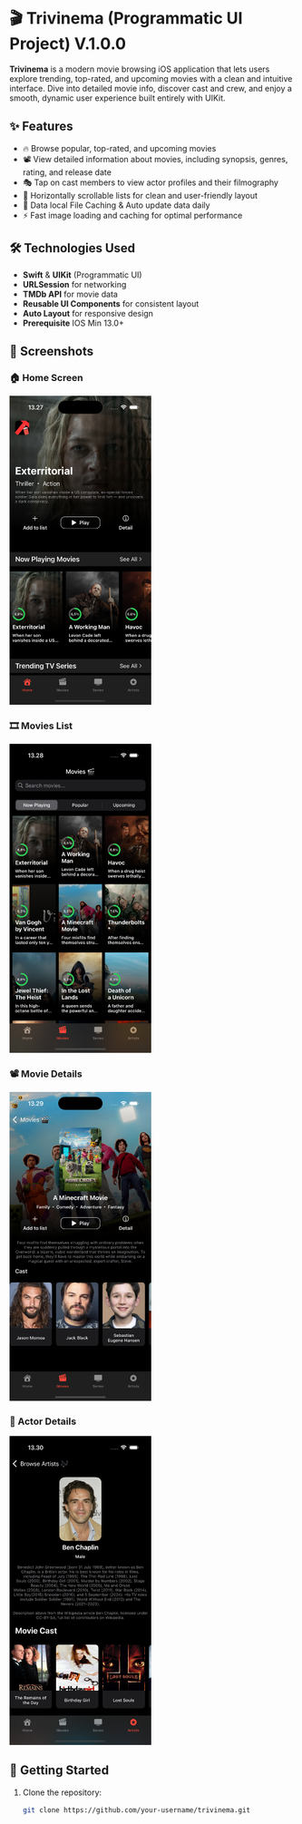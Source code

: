 # 🎬 Trivinema (Programmatic UI Project) V.1.0.0

**Trivinema** is a modern movie browsing iOS application that lets users explore trending, top-rated, and upcoming movies with a clean and intuitive interface. Dive into detailed movie info, discover cast and crew, and enjoy a smooth, dynamic user experience built entirely with UIKit.

## ✨ Features

- 🔥 Browse popular, top-rated, and upcoming movies
- 📽️ View detailed information about movies, including synopsis, genres, rating, and release date
- 🎭 Tap on cast members to view actor profiles and their filmography
- 📱 Horizontally scrollable lists for clean and user-friendly layout
- 📀 Data local File Caching & Auto update data daily
- ⚡ Fast image loading and caching for optimal performance

## 🛠️ Technologies Used

- **Swift** & **UIKit** (Programmatic UI)
- **URLSession** for networking
- **TMDb API** for movie data
- **Reusable UI Components** for consistent layout
- **Auto Layout** for responsive design
- **Prerequisite** IOS Min 13.0+ 

## 📸 Screenshots

### 🏠 Home Screen  
<img src="https://github.com/Avwaveaf/screenshots/blob/main/Trivinema_Home.png" alt="Trivinema Home" width="250"/>

### 🎞️ Movies List  
<img src="https://github.com/Avwaveaf/screenshots/blob/main/Trivinema_Home_2.png" alt="Trivinema Home" width="250"/>

### 📽️ Movie Details  
<img src="https://github.com/Avwaveaf/screenshots/blob/main/Trivinema_Movie_Detail.png" alt="Trivinema Movie Detail" width="250"/>

### 🧑 Actor Details  
<img src="https://github.com/Avwaveaf/screenshots/blob/main/Trivinema_Person_Detail.png" alt="Trivinema Person Detail" width="250"/>

## 🚀 Getting Started

1. Clone the repository:
   ```bash
   git clone https://github.com/your-username/trivinema.git
